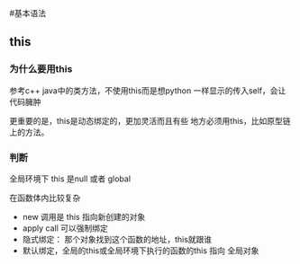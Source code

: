 #基本语法

## this
### 为什么要用this
参考c++ java中的类方法，不使用this而是想python
一样显示的传入self，会让代码臃肿

更重要的是，this是动态绑定的，更加灵活而且有些
地方必须用this，比如原型链上的方法。

### 判断
全局环境下 this 是null 或者 global

在函数体内比较复杂
- new 调用是 this 指向新创建的对象
- apply call 可以强制绑定
- 隐式绑定： 那个对象找到这个函数的地址，this就跟谁
- 默认绑定，全局的this或全局环境下执行的函数的this  指向 全局对象
